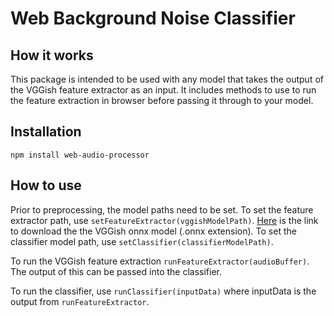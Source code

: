 # Web Background Noise Classifier

## How it works
This package is intended to be used with any model that takes the output of the VGGish feature extractor as an input. It includes methods to use to run the feature extraction in browser before passing it through to your model.

## Installation
```npm install web-audio-processor```

## How to use
Prior to preprocessing, the model paths need to be set. To set the feature extractor path, use ```setFeatureExtractor(vggishModelPath)```. [Here](https://essentia.upf.edu/models/feature-extractors/vggish/) is the link to download the the VGGish onnx model (.onnx extension). To set the classifier model path, use ```setClassifier(classifierModelPath)```.

To run the VGGish feature extraction ```runFeatureExtractor(audioBuffer)```. The output of this can be passed into the classifier.

To run the classifier, use ```runClassifier(inputData)``` where inputData is the output from ```runFeatureExtractor```.
